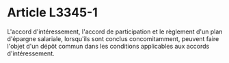 # Article L3345-1

L'accord d'intéressement, l'accord de participation et le règlement d'un plan d'épargne salariale, lorsqu'ils sont conclus concomitamment, peuvent faire l'objet d'un dépôt commun dans les conditions applicables aux accords d'intéressement.